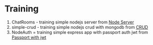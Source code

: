 # Training

1. ChatRooms - training simple nodejs server from [Node Server](http://cocoa-beans.ru/backend/simple-node-backend/)
2. simple-crud - training simple nodejs crud with mongodb from [CRUD](https://zellwk.com/blog/crud-express-mongodb/)
3. NodeAuth = training simple express app with passport auth jwt from [Passport with jwt](https://medium.com/@bryanmanuele/sessionless-authentication-withe-jwts-with-node-express-passport-js-69b059e4b22c)